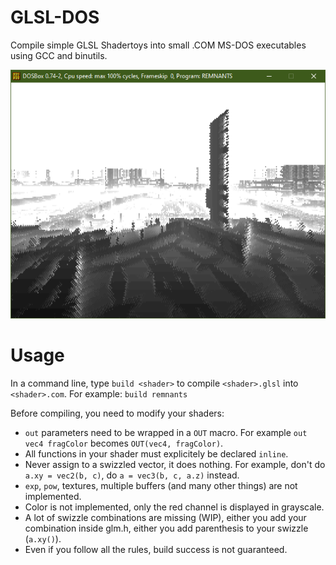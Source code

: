 # GLSL-DOS

Compile simple GLSL Shadertoys into small .COM MS-DOS executables using GCC and binutils.

![Local Image](preview.png)


# Usage

In a command line, type `build <shader>` to compile `<shader>.glsl` into `<shader>.com`. For example: `build remnants`

Before compiling, you need to modify your shaders:
- `out` parameters need to be wrapped in a `OUT` macro. For example `out vec4 fragColor` becomes `OUT(vec4, fragColor)`.
- All functions in your shader must explicitely be declared `inline`.
- Never assign to a swizzled vector, it does nothing. For example, don't do `a.xy = vec2(b, c)`, do `a = vec3(b, c, a.z)` instead.
- `exp`, `pow`, textures, multiple buffers (and many other things) are not implemented.
- Color is not implemented, only the red channel is displayed in grayscale.
- A lot of swizzle combinations are missing (WIP), either you add your combination inside glm.h, either you add parenthesis to your swizzle (`a.xy()`).
- Even if you follow all the rules, build success is not guaranteed.